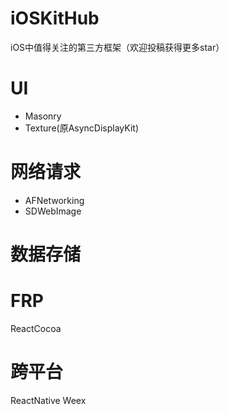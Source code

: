 # iOSKitHub
iOS中值得关注的第三方框架（欢迎投稿获得更多star）

# UI
- Masonry
- Texture(原AsyncDisplayKit)

# 网络请求
- AFNetworking
- SDWebImage

# 数据存储

# FRP
ReactCocoa

# 跨平台
ReactNative
Weex
